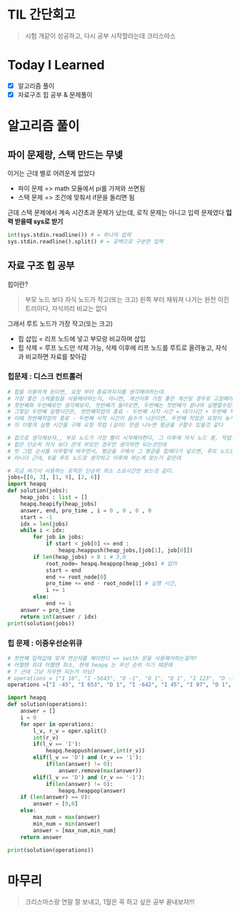 # TIL 간단회고
> 시험 개같이 성공하고, 다시 공부 시작할라는데 크리스마스

# Today I Learned
- [x] 알고리즘 풀이
- [x] 자료구조 힙 공부 & 문제풀이

# 알고리즘 풀이
## 파이 문제랑, 스택 만드는 무넺
이거는 근데 별로 어려운게 없었다
- 파이 문제 => math 모듈에서 pi를 가져와 쓰면됨
- 스택 문제 => 조건에 맞춰서 if문을 돌리면 됨

근데 스택 문제에서 계속 시간초과 문제가 났는데, 로직 문제는 아니고 입력 문제였다
**입력 받을때 sys로 받기**
```python
int(sys.stdin.readline()) # = 하나의 입력 
sys.stdin.readline().split() # = 공백으로 구분한 입력
```

## 자료 구조 힙 공부
힙이란?
> 부모 노드 보다 자식 노드가 작고(또는 크고) 왼쪽 부터 채워져 나가는 완전 이진트리이다, 자식끼리 비교는 없다

그래서 루트 노드가 가장 작고(또는 크고)
- 힙 삽입 = 리프 노드에 넣고 부모랑 비교하며 삽입
- 힙 삭제 = 루프 노드만 삭제 가능, 삭제 이후에 리프 노드를 루트로 올려놓고, 자식과 비교하면 자료를 찾아감

### 힙문제 : 디스크 컨트롤러
```python
# 힙을 이용하게 된다면, 요청 부터 종료까지지를 생각해야하는데.
# 가장 좋은 스케줄링을 사용해야하는지, 아니면, 계산이후 가장 좋은 계산일 경우로 고정해야하는가 고민.
# 첫번째와 두번째로만 생각해보자, 첫번째가 들어오면, 두번쨰는 첫번째가 끝나야 실행할수있다.
# 그렇담 두번째 실행시간은, 첫번쨰작업의 종료 - 두번쨰 시작 시간 = 대기시간 + 두번쨰 작업시간을 하면 구할수 있따
# 이때 첫번쨰작업의 종료 - 두번쨰 시작 시간이 음수가 나온다면, 두번째 작업은 요청이 늦게 온거니 = 작업시간만 구하면 된다
# 자 이렇게 실행 시간을 구해 요청 작업 (길이) 만큼 나누면 평균을 구할수 있을것 같다

# 힙으로 생각해보자,, 부모 노드가 가장 빨리 시작해야한다, 그 이후에 자식 노드 중, 작업시간이 더 ?
# 힙은 단순히 자식 보다 큰게 부모인 경우만 생각하면 되는것인데
# 앗 그럼 순서를 아무렇게 바꾸면서, 평균을 구해서 그 평균을 힙에다가 넣으면, 루트 노드는 가장 최소가 나오지 않을까?
# 아니다 근데, 0을 루트 노드로 생각하고 이후에 하는게 맞는거 같은데

# 지금 여기서 사용하는 로직은 단순히 최소 소요시간만 보는것 같다.
jobs=[[0, 3], [1, 9], [2, 6]]
import heapq
def solution(jobs):
    heap_jobs : list = []
    heapq.heapify(heap_jobs)
    answer, end, pro_time , i = 0 , 0 , 0 , 0
    start = -1
    idx = len(jobs)
    while i < idx:
        for job in jobs:
            if start < job[0] <= end :
                heapq.heappush(heap_jobs,[job[1], job[0]])
        if len(heap_jobs) > 0 : # 3,0
            root_node= heapq.heappop(heap_jobs) # 없어
            start = end
            end += root_node[0]
            pro_time += end - root_node[1] # 실행 시간, 
            i += 1
        else:
            end += 1
    answer = pro_time
    return int(answer / idx)
print(solution(jobs))
```

### 힙 문제 : 이중우선순위큐
```python
# 첫번쨰 입력값에 맞게 연산자를 해야햔다 => swith 문을 사용해야하는걸까?
# 어쩔떈 최대 어쩔떈 최소, 현재 heapq 는 우선 순위 이기 떄문에 
# ? 근데 그냥 지우면 되는거 아님?
# operations = ["I 16", "I -5643", "D -1", "D 1", "D 1", "I 123", "D -1"]
operations =["I -45", "I 653", "D 1", "I -642", "I 45", "I 97", "D 1", "D -1", "I 333"]

import heapq
def solution(operations):
    answer = []
    i = 0
    for oper in operations:
        l_v, r_v = oper.split()
        int(r_v)
        if(l_v == 'I'):
            heapq.heappush(answer,int(r_v))
        elif(l_v == 'D') and (r_v == '1'):
            if(len(answer) != 0):
                answer.remove(max(answer))
        elif(l_v == 'D') and (r_v == '-1'):
            if(len(answer) != 0):
                heapq.heappop(answer)
    if (len(answer) == 0):
        answer = [0,0]
    else:
        max_num = max(answer)
        min_num = min(answer)
        answer = [max_num,min_num]
    return answer

print(solution(operations))
```

# 마무리
> 크리스마스랑 연말 잘 보내고, 1월은 꼭 하고 싶은 공부 끝내보자!!!